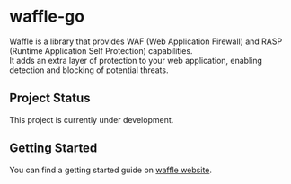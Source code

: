 # waffle-go

Waffle is a library that provides WAF (Web Application Firewall) and RASP (Runtime Application Self Protection) capabilities.  
It adds an extra layer of protection to your web application, enabling detection and blocking of potential threats.

## Project Status

This project is currently under development.

## Getting Started

You can find a getting started guide on [waffle website]().


